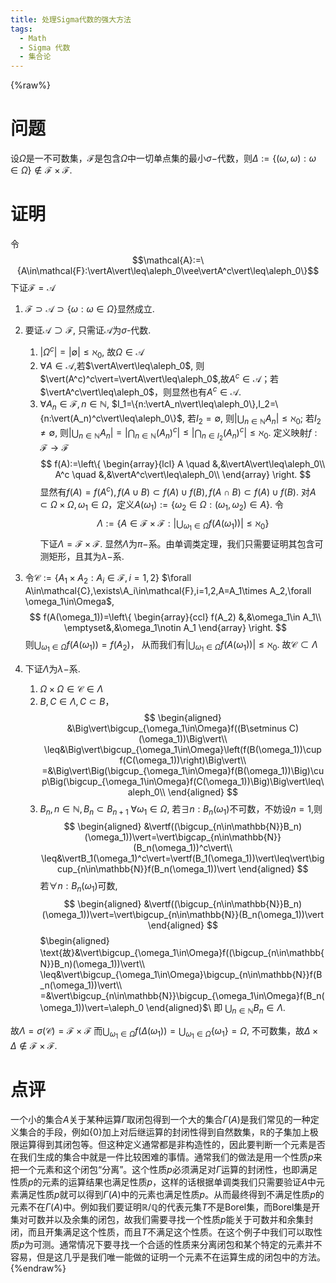 ```yaml
---
title: 处理Sigma代数的强大方法
tags:
  - Math
  - Sigma 代数
  - 集合论
---
```

{%raw%}
# 问题

设$\Omega$是一不可数集，$\mathcal{F}$是包含$\Omega$中一切单点集的最小$\sigma-$代数，则$\Delta:= \{ (\omega,\omega):\omega \in \Omega \} \notin \mathcal{F}\times\mathcal{F}$.

# 证明

令$$\mathcal{A}:=\{A\in\mathcal{F}:\vertA\vert\leq\aleph_0\vee\vertA^c\vert\leq\aleph_0\}$$
下证$\mathcal{F}=\mathcal{A}$
1. $\mathcal{F}\supset\mathcal{A}\supset\{{\omega}:\omega\in\Omega\}$显然成立. 
1. 要证$\mathcal{A}\supset\mathcal{F}$, 只需证$\mathcal{A}$为$\sigma$-代数.

    1. $\vert\Omega^c\vert=\vert\emptyset\vert\leq\aleph_0$, 故$\Omega\in\mathcal{A}$
    1. $\forall A\in\mathcal{A}$,若$\vertA\vert\leq\aleph_0$, 则$\vert(A^c)^c\vert=\vertA\vert\leq\aleph_0$,故$A^c\in\mathcal{A}$；若$\vertA^c\vert\leq\aleph_0$，则显然也有$A^c\in\mathcal{A}$. 
    1. $\forall A_n\in\mathcal{F}, n\in\mathbb{N}$, $I_1=\{n:\vertA_n\vert\leq\aleph_0\},I_2=\{n:\vert(A_n)^c\vert\leq\aleph_0\}$, 若$I_2=\emptyset$, 则$\vert\bigcup_{n\in\mathbb{N}}A_n\vert\leq\aleph_0$; 若$I_2\neq\emptyset$, 则$\vert\bigcup_{n\in\mathbb{N}}A_n\vert=\vert\bigcap_{n\in\mathbb{N}}(A_n)^c\vert\leq\vert\bigcap_{n\in I_2}(A_n)^c\vert\leq\aleph_0$. 
定义映射$f:\mathcal{F}\to\mathcal{F}$
$$
f(A):=\left\{
	\begin{array}{lcl}
	A \quad &,&\vertA\vert\leq\aleph_0\\
	A^c \quad &,&\vertA^c\vert\leq\aleph_0\\
	\end{array}
	\right.
$$
显然有$f(A)=f(A^c),f(A\cup B)\subset f(A)\cup f(B), f(A\cap B)\subset f(A)\cup f(B)$. 对$A\subset \Omega\times\Omega,\omega_1\in \Omega$，定义$A(\omega_1):=\{\omega_2\in\Omega:(\omega_1,\omega_2)\in A\}$. 令$$\Lambda:=\{A\in\mathcal{F}\times\mathcal{F}:\vert\bigcup_{\omega_1\in\Omega}f(A(\omega_1))\vert\leq\aleph_0\}$$
下证$\Lambda=\mathcal{F}\times\mathcal{F}$. 显然$\Lambda$为$\pi-$系。由单调类定理，我们只需要证明其包含可测矩形，且其为$\lambda-$系. 
1. 令$\mathcal{C} :=\{A_1\times A_2 :A_i\in\mathcal{F},i=1,2\}$
$\forall A\in\mathcal{C},\exists\A_i\in\mathcal{F},i=1,2,A=A_1\times A_2,\forall \omega_1\in\Omega$, 
$$
f(A(\omega_1))=\left\{
	\begin{array}{ccl}
	f(A_2) &,&\omega_1\in A_1\\
	\emptyset&,&\omega_1\notin A_1
\end{array}
	\right.
$$
则$\bigcup_{\omega_1\in\Omega}f(A(\omega_1))=f(A_2)$，
从而我们有$\vert\bigcup_{\omega_1\in\Omega}f(A(\omega_1))\vert\leq\aleph_0$. 故$\mathcal{C}\subset\Lambda$
1. 下证$\Lambda$为$\lambda -$系.
    1. $\Omega\times\Omega\in\mathcal{C}\in\Lambda$
    1. $B,C\in\Lambda,C\subset B$，
$$
\begin{aligned}
&\Big\vert\bigcup_{\omega_1\in\Omega}f((B\setminus C)(\omega_1))\Big\vert\\
\leq&\Big\vert\bigcup_{\omega_1\in\Omega}\left(f(B(\omega_1))\cup f(C(\omega_1))\right)\Big\vert\\
=&\Big\vert\Big(\bigcup_{\omega_1\in\Omega}f(B(\omega_1))\Big)\cup\Big(\bigcup_{\omega_1\in\Omega}f(C(\omega_1))\Big)\Big\vert\leq\aleph_0\\
\end{aligned}
$$
    1. $B_n,n\in\mathbb{N},B_n\subset B_{n+1}$
$\forall \omega_1\in\Omega$, 若$\exists n:B_n(\omega_1)$不可数，不妨设$n=1$,则
$$
\begin{aligned}
&\vertf((\bigcup_{n\in\mathbb{N}}B_n)(\omega_1))\vert=\vert\bigcap_{n\in\mathbb{N}}(B_n(\omega_1))^c\vert\\
\leq&\vertB_1(\omega_1)^c\vert=\vertf(B_1(\omega_1))\vert\leq\vert\bigcup_{n\in\mathbb{N}}f(B_n(\omega_1))\vert
\end{aligned}
$$
若$\forall n:B_n(\omega_1)$可数,
$$
\begin{aligned}
&\vertf((\bigcup_{n\in\mathbb{N}}B_n)(\omega_1))\vert=\vert\bigcup_{n\in\mathbb{N}}(B_n(\omega_1))\vert
\end{aligned}
$$ 
$\begin{aligned}
\text{故}&\vert\bigcup_{\omega_1\in\Omega}f((\bigcup_{n\in\mathbb{N}}B_n)(\omega_1))\vert\\
\leq&\vert\bigcup_{\omega_1\in\Omega}\bigcup_{n\in\mathbb{N}}f(B_n(\omega_1))\vert\\
=&\vert\bigcup_{n\in\mathbb{N}}\bigcup_{\omega_1\in\Omega}f(B_n(\omega_1))\vert=\aleph_0
\end{aligned}$\\
即
$\bigcup_{n\in\mathbb{N}}B_n\in\Lambda$.

故$\Lambda=\sigma(\mathcal{C})=\mathcal{F}\times\mathcal{F}$
而$\bigcup_{\omega_1\in\Omega}f(\Delta(\omega_1))=\bigcup_{\omega_1\in\Omega}\{\omega_1\}=\Omega$, 不可数集，故$\Delta\times\Delta\notin\mathcal{F}\times\mathcal{F}$.

# 点评

一个小的集合$A$关于某种运算$\Gamma$取闭包得到一个大的集合$\Gamma(A)$是我们常见的一种定义集合的手段，例如$\{0\}$加上对后继运算的封闭性得到自然数集，$\mathbb{R}$的子集加上极限运算得到其闭包等。但这种定义通常都是非构造性的，因此要判断一个元素是否在我们生成的集合中就是一件比较困难的事情。通常我们的做法是用一个性质$p$来把一个元素和这个闭包“分离”。这个性质$p$必须满足对$\Gamma$运算的封闭性，也即满足性质$p$的元素的运算结果也满足性质$p$，这样的话根据单调类我们只需要验证$A$中元素满足性质$p$就可以得到$\Gamma(A)$中的元素也满足性质$p$。从而最终得到不满足性质$p$的元素不在$\Gamma(A)$中。例如我们要证明$\mathbb{R}/\mathbb{Q}$的代表元集$T$不是Borel集，而Borel集是开集对可数并以及余集的闭包，故我们需要寻找一个性质$p$能关于可数并和余集封闭，而且开集满足这个性质，而且$T$不满足这个性质。在这个例子中我们可以取性质$p$为可测。通常情况下要寻找一个合适的性质来分离闭包和某个特定的元素并不容易，但是这几乎是我们唯一能做的证明一个元素不在运算生成的闭包中的方法。
{%endraw%}
